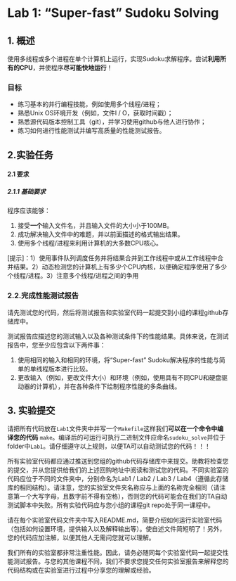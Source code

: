 # Lab 1: “Super-fast” Sudoku Solving

## 1. 概述

使用多线程或多个进程在单个计算机上运行，实现Sudoku求解程序。尝试**利用所有的CPU**，并使程序**尽可能快地运行**！

### 目标

* 练习基本的并行编程技能，例如使用多个线程/进程；
* 熟悉Unix OS环境开发（例如，文件I / O，获取时间戳）；
* 熟悉源代码版本控制工具（git），并学习使用github与他人进行协作；
* 练习如何进行性能测试并编写高质量的性能测试报告。 
## 2.实验任务

#### 2.1 要求

##### 2.1.1 基础要求

程序应该能够：

1. 接受**一个**输入文件名，并且输入文件的大小小于100MB。
2. 成功解决输入文件中的难题，并以前面描述的格式输出结果。
3. 使用多个线程/进程来利用计算机的大多数CPU核心。

[提示]：1）使用事件队列调度任务并将结果合并到工作线程中或从工作线程中合并结果。2）动态检测您的计算机上有多少个CPU内核，以便确定程序使用了多少个线程/进程。3）注意多个线程/进程之间的争用

### 2.2.完成性能测试报告

请先测试您的代码，然后将测试报告和实验室代码一起提交到小组的课程github存储库中。

测试报告应描述您的测试输入以及各种测试条件下的性能结果。具体来说，在测试报告中，您至少应包含以下两件事：

1. 使用相同的输入和相同的环境，将“Super-fast” Sudoku解决程序的性能与简单的单线程版本进行比较。
2. 更改输入（例如，更改文件大小）和环境（例如，使用具有不同CPU和硬盘驱动器的计算机），并在各种条件下绘制程序性能的多条曲线。

## 3. 实验提交

请把所有代码放在`Lab1`文件夹中并写一个`Makefile`这样我们**可以在一个命令中编译您的代码** `make`。编译后的可运行可执行二进制文件应命名`sudoku_solve`并位于folder中`Lab1`。请仔细遵守以上规则，以便TA可以自动测试您的代码！！！

所有实验室代码都应通过推送到您组的github代码存储库中来提交。助教将检查您的提交，并从您提供给我们的上述回购地址中阅读和测试您的代码。不同实验室的代码应位于不同的文件夹中，分别命名为Lab1 / Lab2 / Lab3 / Lab4（遵循此存储库的相同结构）。请注意，您的实验室文件夹名称应与上面的名称完全相同（请注意第一个大写字母，且数字前不得有空格），否则您的代码可能会在我们的TA自动测试脚本中失败。所有实验代码应与您小组的课程git repo处于同一课程中。

请在每个实验室代码文件夹中写入README.md，简要介绍如何运行实验室代码（包括如何设置环境，提供输入以及解释输出等）。使自述文件简短明了！另外，您的代码应加注解，以便其他人无需问您就可以理解。

我们所有的实验室都非常注重性能。因此，请务必随同每个实验室代码一起提交性能测试报告。与您的其他课程不同，我们不要求您提交任何实验室报告来解释您的代码结构或在实验室进行过程中分享您的理解或经验。
